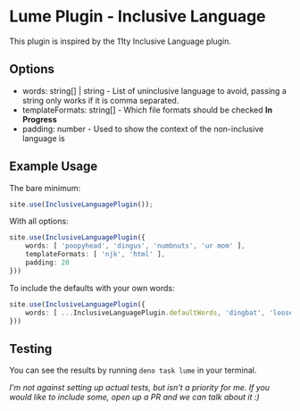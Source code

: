 # Lume Plugin - Inclusive Language

This plugin is inspired by the 11ty Inclusive Language plugin.

## Options

- words: string[] | string - List of uninclusive language to avoid, passing a string only works if it is comma separated.
- templateFormats: string[] - Which file formats should be checked __In Progress__
- padding: number - Used to show the context of the non-inclusive language is

## Example Usage

The bare minimum:

```ts
site.use(InclusiveLanguagePlugin());
```


With all options:

```ts
site.use(InclusiveLanguagePlugin({
    words: [ 'poopyhead', 'dingus', 'numbnuts', 'ur mom' ],
    templateFormats: [ 'njk', 'html' ],
    padding: 20
}))
```

To include the defaults with your own words:

```ts
site.use(InclusiveLanguagePlugin({
    words: [ ...InclusiveLanguagePlugin.defaultWords, 'dingbat', 'loose cannon', 'pretty boi' ]
}))
```

## Testing

You can see the results by running `deno task lume` in your terminal.

*I'm not against setting up actual tests, but isn't a priority for me. If you would like to include some, open up a PR and we can talk about it :)*